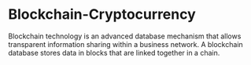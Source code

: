 # Blockchain-Cryptocurrency
Blockchain technology is an advanced database mechanism that allows transparent information sharing within a business network. A blockchain database stores data in blocks that are linked together in a chain.
